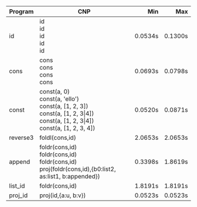 Program | CNP | Min | Max
--- | --- | ---: | ---:
id | id<br/>id<br/>id<br/>id<br/>id | 0.0534s | 0.1300s
cons | cons<br/>cons<br/>cons<br/>cons | 0.0693s | 0.0798s
const | const(a, 0)<br/>const(a, 'ello')<br/>const(a, [1, 2, 3])<br/>const(a, [1, 2, 3\|4])<br/>const(a, [1, 2, 3\|4])<br/>const(a, [1, 2, 3, 4]) | 0.0520s | 0.0871s
reverse3 | foldl(cons,id) | 2.0653s | 2.0653s
append | foldr(cons,id)<br/>foldr(cons,id)<br/>foldr(cons,id)<br/>proj(foldr(cons,id),{b0:list2, as:list1, b:appended}) | 0.3398s | 1.8619s
list_id | foldr(cons,id) | 1.8191s | 1.8191s
proj_id | proj(id,{a:u, b:v}) | 0.0523s | 0.0523s

